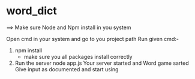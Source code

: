 # word_dict

==> Make sure Node and Npm install in you system 

Open cmd in your system and go to you project path
Run given cmd:-

1) npm install
    - make sure you all packages install correctly
2) Run the server 
    node app.js
    Your server started and Word game sarted 
    Give input as documented and start using
    